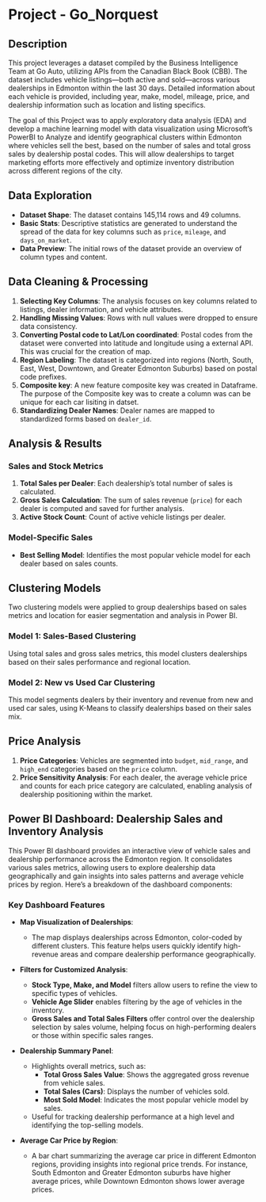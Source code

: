 
# Project - Go_Norquest

## Description
This project leverages a dataset compiled by the Business Intelligence Team at Go Auto, utilizing APIs from the Canadian Black Book (CBB). The dataset includes vehicle listings—both active and sold—across various dealerships in Edmonton within the last 30 days. Detailed information about each vehicle is provided, including year, make, model, mileage, price, and dealership information such as location and listing specifics. 

The goal of this Project was to apply exploratory data analysis (EDA) and develop a machine learning model with data visualization using Microsoft’s PowerBI to Analyze and identify geographical clusters within Edmonton where vehicles sell the best, based on the number of sales and total gross sales by dealership postal codes. This will allow dealerships to target marketing efforts more effectively and optimize inventory distribution across different regions of the city. 

## Data Exploration
- **Dataset Shape**: The dataset contains 145,114 rows and 49 columns.
- **Basic Stats**: Descriptive statistics are generated to understand the spread of the data for key columns such as `price`, `mileage`, and `days_on_market`.
- **Data Preview**: The initial rows of the dataset provide an overview of column types and content.

## Data Cleaning & Processing
1. **Selecting Key Columns**: The analysis focuses on key columns related to listings, dealer information, and vehicle attributes.
2. **Handling Missing Values**: Rows with null values were dropped to ensure data consistency.
3. **Converting Postal code to Lat/Lon coordinated**: Postal codes from the dataset were converted into latitude and longitude using a external API. This was crucial for the creation of map.
5. **Region Labeling**: The dataset is categorized into regions (North, South, East, West, Downtown, and Greater Edmonton Suburbs) based on postal code prefixes.
6. **Composite key**: A new feature composite key was created in Dataframe. The purpose of the Composite key was to create a column was can be unique for each car lisiting in datset.
7. **Standardizing Dealer Names**: Dealer names are mapped to standardized forms based on `dealer_id`.

## Analysis & Results
### Sales and Stock Metrics
1. **Total Sales per Dealer**: Each dealership’s total number of sales is calculated.
2. **Gross Sales Calculation**: The sum of sales revenue (`price`) for each dealer is computed and saved for further analysis.
3. **Active Stock Count**: Count of active vehicle listings per dealer.

### Model-Specific Sales
- **Best Selling Model**: Identifies the most popular vehicle model for each dealer based on sales counts.

## Clustering Models
Two clustering models were applied to group dealerships based on sales metrics and location for easier segmentation and analysis in Power BI.

### Model 1: Sales-Based Clustering
Using total sales and gross sales metrics, this model clusters dealerships based on their sales performance and regional location.

### Model 2: New vs Used Car Clustering
This model segments dealers by their inventory and revenue from new and used car sales, using K-Means to classify dealerships based on their sales mix.

## Price Analysis
1. **Price Categories**: Vehicles are segmented into `budget`, `mid_range`, and `high_end` categories based on the `price` column.
2. **Price Sensitivity Analysis**: For each dealer, the average vehicle price and counts for each price category are calculated, enabling analysis of dealership positioning within the market.

## Power BI Dashboard: Dealership Sales and Inventory Analysis

This Power BI dashboard provides an interactive view of vehicle sales and dealership performance across the Edmonton region. It consolidates various sales metrics, allowing users to explore dealership data geographically and gain insights into sales patterns and average vehicle prices by region. Here’s a breakdown of the dashboard components:

### Key Dashboard Features

- **Map Visualization of Dealerships**:
  - The map displays dealerships across Edmonton, color-coded by different clusters. This feature helps users quickly identify high-revenue areas and compare dealership performance geographically.

- **Filters for Customized Analysis**:
  - **Stock Type, Make, and Model** filters allow users to refine the view to specific types of vehicles.
  - **Vehicle Age Slider** enables filtering by the age of vehicles in the inventory.
  - **Gross Sales and Total Sales Filters** offer control over the dealership selection by sales volume, helping focus on high-performing dealers or those within specific sales ranges.

- **Dealership Summary Panel**:
  - Highlights overall metrics, such as:
    - **Total Gross Sales Value**: Shows the aggregated gross revenue from vehicle sales.
    - **Total Sales (Cars)**: Displays the number of vehicles sold.
    - **Most Sold Model**: Indicates the most popular vehicle model by sales.
  - Useful for tracking dealership performance at a high level and identifying the top-selling models.

- **Average Car Price by Region**:
  - A bar chart summarizing the average car price in different Edmonton regions, providing insights into regional price trends. For instance, South Edmonton and Greater Edmonton suburbs have higher average prices, while Downtown Edmonton shows lower average prices.

